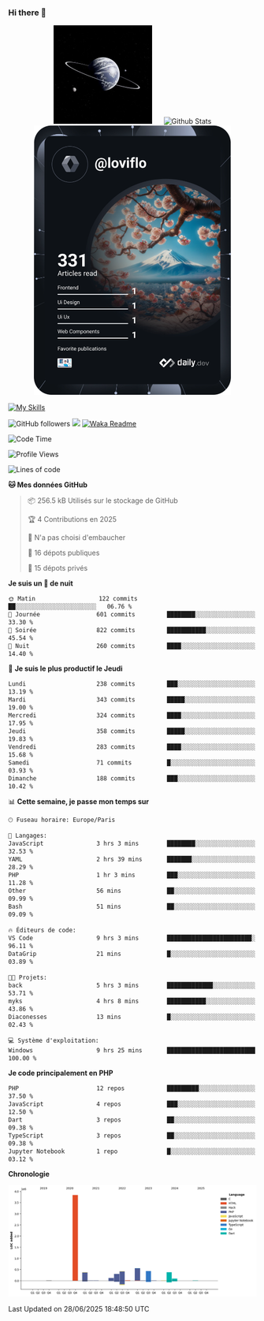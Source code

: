 ### Hi there 👋

<p align="center">
  <img src="https://github.com/Loviflo/Loviflo/blob/main/img/portrait.jpg" alt="Loviflo" height="200" style="margin-right: 20px"/>
  <img src="https://github-readme-stats.vercel.app/api?username=Loviflo&show_icons=true&theme=graywhite" alt="Github Stats" />
  <a href="https://app.daily.dev/loviflo"><img src="https://github.com/loviflo/loviflo/blob/main/devcard.svg" width="400" alt="Loviflo's Dev Card"/></a>
</p>

[![My Skills](https://skillicons.dev/icons?i=php,laravel,symfony,dotnet,cs,nodejs,mysql,postgres,js,ts,html,css,sass,angular,react,electron,docker,webpack,vscode,figma,git,github,gitlab,nginx,postman&perline=5)](https://skillicons.dev)

![GitHub followers](https://img.shields.io/github/followers/Loviflo?label=Follow&style=social)
![](https://visitor-badge.glitch.me/badge?page_id=Loviflo.Loviflo)
[![Waka Readme](https://github.com/Loviflo/Loviflo/actions/workflows/update-stats.yml/badge.svg)](https://github.com/Loviflo/Loviflo/actions/workflows/update-stats.yml)

<!--START_SECTION:waka-->
![Code Time](http://img.shields.io/badge/Code%20Time-2%2C859%20hrs%2017%20mins-blue)

![Profile Views](http://img.shields.io/badge/Vues%20du%20profil-0-blue)

![Lines of code](https://img.shields.io/badge/Depuis%20Hello%20World%2C%20j%27ai%20%C3%A9crit-6.5%20million%20Lignes%20de%20code-blue)

**🐱 Mes données GitHub** 

> 📦 256.5 kB Utilisés sur le stockage de GitHub 
 > 
> 🏆 4 Contributions en 2025
 > 
> 🚫 N'a pas choisi d'embaucher
 > 
> 📜 16 dépots publiques 
 > 
> 🔑 15 dépots privés 
 > 
**Je suis un 🦉 de nuit** 

```text
🌞 Matin                  122 commits         ██░░░░░░░░░░░░░░░░░░░░░░░   06.76 % 
🌆 Journée                601 commits         ████████░░░░░░░░░░░░░░░░░   33.30 % 
🌃 Soirée                 822 commits         ███████████░░░░░░░░░░░░░░   45.54 % 
🌙 Nuit                   260 commits         ████░░░░░░░░░░░░░░░░░░░░░   14.40 % 
```
📅 **Je suis le plus productif le Jeudi** 

```text
Lundi                    238 commits         ███░░░░░░░░░░░░░░░░░░░░░░   13.19 % 
Mardi                    343 commits         █████░░░░░░░░░░░░░░░░░░░░   19.00 % 
Mercredi                 324 commits         ████░░░░░░░░░░░░░░░░░░░░░   17.95 % 
Jeudi                    358 commits         █████░░░░░░░░░░░░░░░░░░░░   19.83 % 
Vendredi                 283 commits         ████░░░░░░░░░░░░░░░░░░░░░   15.68 % 
Samedi                   71 commits          █░░░░░░░░░░░░░░░░░░░░░░░░   03.93 % 
Dimanche                 188 commits         ███░░░░░░░░░░░░░░░░░░░░░░   10.42 % 
```


📊 **Cette semaine, je passe mon temps sur** 

```text
🕑︎ Fuseau horaire: Europe/Paris

💬 Langages: 
JavaScript               3 hrs 3 mins        ████████░░░░░░░░░░░░░░░░░   32.53 % 
YAML                     2 hrs 39 mins       ███████░░░░░░░░░░░░░░░░░░   28.29 % 
PHP                      1 hr 3 mins         ███░░░░░░░░░░░░░░░░░░░░░░   11.28 % 
Other                    56 mins             ██░░░░░░░░░░░░░░░░░░░░░░░   09.99 % 
Bash                     51 mins             ██░░░░░░░░░░░░░░░░░░░░░░░   09.09 % 

🔥 Éditeurs de code: 
VS Code                  9 hrs 3 mins        ████████████████████████░   96.11 % 
DataGrip                 21 mins             █░░░░░░░░░░░░░░░░░░░░░░░░   03.89 % 

🐱‍💻 Projets: 
back                     5 hrs 3 mins        █████████████░░░░░░░░░░░░   53.71 % 
myks                     4 hrs 8 mins        ███████████░░░░░░░░░░░░░░   43.86 % 
Diaconesses              13 mins             █░░░░░░░░░░░░░░░░░░░░░░░░   02.43 % 

💻 Système d'exploitation: 
Windows                  9 hrs 25 mins       █████████████████████████   100.00 % 
```

**Je code principalement en PHP** 

```text
PHP                      12 repos            █████████░░░░░░░░░░░░░░░░   37.50 % 
JavaScript               4 repos             ███░░░░░░░░░░░░░░░░░░░░░░   12.50 % 
Dart                     3 repos             ██░░░░░░░░░░░░░░░░░░░░░░░   09.38 % 
TypeScript               3 repos             ██░░░░░░░░░░░░░░░░░░░░░░░   09.38 % 
Jupyter Notebook         1 repo              █░░░░░░░░░░░░░░░░░░░░░░░░   03.12 % 
```



**Chronologie**

![Lines of Code chart](https://raw.githubusercontent.com/Loviflo/Loviflo/main/assets/bar_graph.png)


 Last Updated on 28/06/2025 18:48:50 UTC
<!--END_SECTION:waka-->
